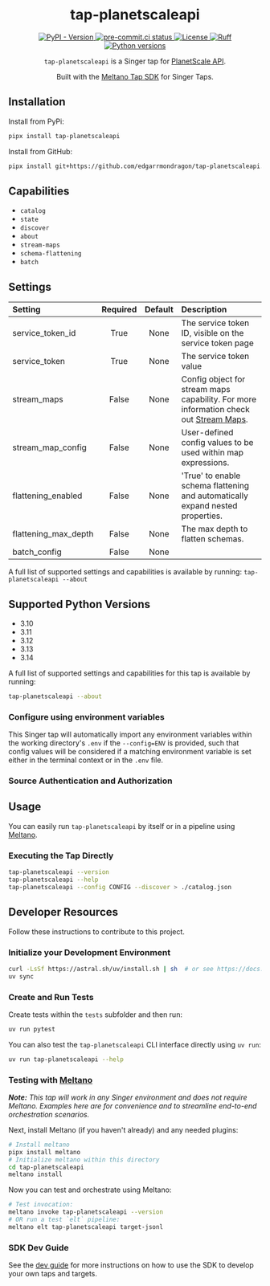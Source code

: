 <div align="center">

# tap-planetscaleapi

<div>
  <a href="https://pypi.org/p/tap-planetscaleapi/">
    <img alt="PyPI - Version" src="https://img.shields.io/pypi/v/tap-planetscaleapi">
  </a>
  <a href="https://results.pre-commit.ci/latest/github/edgarrmondragon/tap-planetscaleapi/main">
    <img alt="pre-commit.ci status" src="https://results.pre-commit.ci/badge/github/edgarrmondragon/tap-planetscaleapi/main.svg"/>
  </a>
  <a href="https://github.com/edgarrmondragon/tap-planetscaleapi/blob/main/LICENSE">
    <img alt="License" src="https://img.shields.io/github/license/edgarrmondragon/tap-planetscaleapi"/>
  </a>
  <a href="https://github.com/astral-sh/ruff">
    <img src="https://img.shields.io/endpoint?url=https://raw.githubusercontent.com/charliermarsh/ruff/main/assets/badge/v2.json" alt="Ruff" style="max-width:100%;">
  </a>
  <a href="https://pypi.org/p/tap-planetscaleapi/">
    <img alt="Python versions" src="https://img.shields.io/pypi/pyversions/tap-planetscaleapi"/>
  </a>
</div>

`tap-planetscaleapi` is a Singer tap for [PlanetScale API](https://api-docs.planetscale.com/reference/getting-started-with-planetscale-api).

Built with the [Meltano Tap SDK](https://sdk.meltano.com) for Singer Taps.

</div>

## Installation

Install from PyPi:

```bash
pipx install tap-planetscaleapi
```

Install from GitHub:

```bash
pipx install git+https://github.com/edgarrmondragon/tap-planetscaleapi.git@main
```

## Capabilities

* `catalog`
* `state`
* `discover`
* `about`
* `stream-maps`
* `schema-flattening`
* `batch`


## Settings

| Setting             | Required | Default | Description |
|:--------------------|:--------:|:-------:|:------------|
| service_token_id    | True     | None    | The service token ID, visible on the service token page |
| service_token       | True     | None    | The service token value |
| stream_maps         | False    | None    | Config object for stream maps capability. For more information check out [Stream Maps](https://sdk.meltano.com/en/latest/stream_maps.html). |
| stream_map_config   | False    | None    | User-defined config values to be used within map expressions. |
| flattening_enabled  | False    | None    | 'True' to enable schema flattening and automatically expand nested properties. |
| flattening_max_depth| False    | None    | The max depth to flatten schemas. |
| batch_config        | False    | None    |             |

A full list of supported settings and capabilities is available by running: `tap-planetscaleapi --about`

## Supported Python Versions

* 3.10
* 3.11
* 3.12
* 3.13
* 3.14

A full list of supported settings and capabilities for this tap is available by running:

```bash
tap-planetscaleapi --about
```

### Configure using environment variables

This Singer tap will automatically import any environment variables within the working directory's
`.env` if the `--config=ENV` is provided, such that config values will be considered if a matching
environment variable is set either in the terminal context or in the `.env` file.

### Source Authentication and Authorization

## Usage

You can easily run `tap-planetscaleapi` by itself or in a pipeline using [Meltano](https://meltano.com/).

### Executing the Tap Directly

```bash
tap-planetscaleapi --version
tap-planetscaleapi --help
tap-planetscaleapi --config CONFIG --discover > ./catalog.json
```

## Developer Resources

Follow these instructions to contribute to this project.

### Initialize your Development Environment

```bash
curl -LsSf https://astral.sh/uv/install.sh | sh  # or see https://docs.astral.sh/uv/getting-started/installation/
uv sync
```

### Create and Run Tests

Create tests within the `tests` subfolder and
  then run:

```bash
uv run pytest
```

You can also test the `tap-planetscaleapi` CLI interface directly using `uv run`:

```bash
uv run tap-planetscaleapi --help
```

### Testing with [Meltano](https://www.meltano.com)

_**Note:** This tap will work in any Singer environment and does not require Meltano.
Examples here are for convenience and to streamline end-to-end orchestration scenarios._

<!--
Developer TODO:
Your project comes with a custom `meltano.yml` project file already created. Open the `meltano.yml` and follow any "TODO" items listed in
the file.
-->

Next, install Meltano (if you haven't already) and any needed plugins:

```bash
# Install meltano
pipx install meltano
# Initialize meltano within this directory
cd tap-planetscaleapi
meltano install
```

Now you can test and orchestrate using Meltano:

```bash
# Test invocation:
meltano invoke tap-planetscaleapi --version
# OR run a test `elt` pipeline:
meltano elt tap-planetscaleapi target-jsonl
```

### SDK Dev Guide

See the [dev guide](https://sdk.meltano.com/en/latest/dev_guide.html) for more instructions on how to use the SDK to
develop your own taps and targets.
